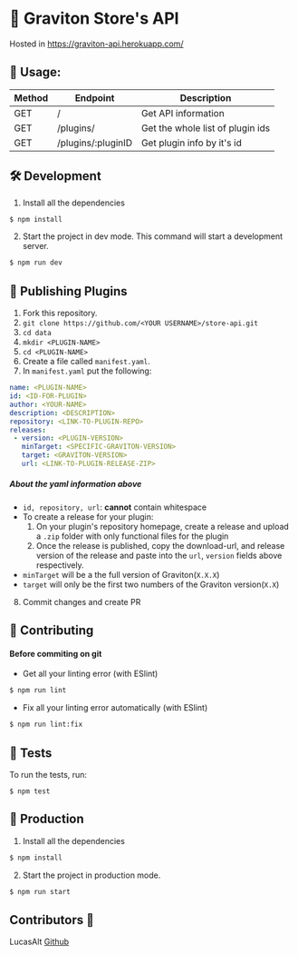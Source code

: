 # 🎡 Graviton Store's API

Hosted in https://graviton-api.herokuapp.com/

## 📖 Usage:

| Method | Endpoint | Description |
| ------------- | ------------- | ----- |
| GET | / | Get API information |
| GET | /plugins/ | Get the whole list of plugin ids |
| GET | /plugins/:pluginID | Get plugin info by it's id |

## 🛠️ Development

1. Install all the dependencies
```sh
$ npm install
```

2. Start the project in dev mode. This command will start a development server.
```sh
$ npm run dev
```
## 🔌 Publishing Plugins
1. Fork this repository.
2. `git clone https://github.com/<YOUR USERNAME>/store-api.git`
3. `cd data`
4. `mkdir <PLUGIN-NAME>`
5. `cd <PLUGIN-NAME>`
6. Create a file called `manifest.yaml`.
7. In `manifest.yaml` put the following:
```yaml
name: <PLUGIN-NAME>
id: <ID-FOR-PLUGIN>
author: <YOUR-NAME>
description: <DESCRIPTION>
repository: <LINK-TO-PLUGIN-REPO>
releases:
 - version: <PLUGIN-VERSION>
   minTarget: <SPECIFIC-GRAVITON-VERSION>
   target: <GRAVITON-VERSION>
   url: <LINK-TO-PLUGIN-RELEASE-ZIP>
```
##### About the yaml information above
* `id, repository, url`: __cannot__ contain whitespace
* To create a release for your plugin:
  1. On your plugin's repository homepage, create a release and upload a `.zip` folder with only functional files for the plugin
  2. Once the release is published, copy the download-url, and release version of the release and paste into the `url`, `version` fields above respectively.
* `minTarget` will be a the full version of Graviton(`X.X.X`)
* `target` will only be the first two numbers of the Graviton version(`X.X`)
8. Commit changes and create PR

## 🎎 Contributing
#### Before commiting on git

* Get all your linting error (with ESlint)
```sh
$ npm run lint
```

* Fix all your linting error automatically (with ESlint)
```sh
$ npm run lint:fix
```

## 🧦 Tests

To run the tests, run:
```shell
$ npm test
```

## 💾 Production

1. Install all the dependencies
```sh
$ npm install
```

2. Start the project in production mode.
```sh
$ npm run start
```

## Contributors 🤠
LucasAlt [Github](https://github.com/LucasCtrl)
